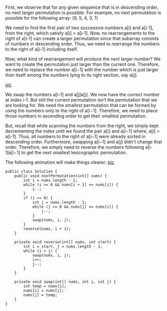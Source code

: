 First, we observe that for any given sequence that is in descending order, no next larger permutation is possible. For example, no next permutation is possible for the following array: [9, 5, 4, 3, 1]

We need to find the first pair of two successive numbers a[i] and a[i-1], from the right, which satisfy a[i] > a[i-1]. Now, no rearrangements to the right of a[i-1] can create a larger permutation since that subarray consists of numbers in descending order. Thus, we need to rearrange the numbers to the right of a[i-1] including itself.

Now, what kind of rearrangement will produce the next larger number? We want to create the permutation just larger than the current one. Therefore, we need to replace the number a[i−1] with the number which is just larger than itself among the numbers lying to its right section, say a[j].

[pic](https://leetcode.com/media/original_images/31_nums_graph.png)

We swap the numbers a[i-1] and a[j]a[j]. We now have the correct number at index i-1. But still the current permutation isn't the permutation that we are looking for. We need the smallest permutation that can be formed by using the numbers only to the right of a[i−1]. Therefore, we need to place those numbers in ascending order to get their smallest permutation.

But, recall that while scanning the numbers from the right, we simply kept decrementing the index until we found the pair a[i] and a[i−1] where, a[i] > a[i-1]. Thus, all numbers to the right of a[i−1] were already sorted in descending order. Furthermore, swapping a[i−1] and a[j] didn't change that order. Therefore, we simply need to reverse the numbers following a[i-1]a[i−1] to get the next smallest lexicographic permutation.

The following animation will make things clearer:
[pic](https://leetcode.com/media/original_images/31_Next_Permutation.gif)

```
public class Solution {
    public void nextPermutation(int[] nums) {
        int i = nums.length - 2;
        while (i >= 0 && nums[i + 1] <= nums[i]) {
            i--;
        }
        if (i >= 0) {
            int j = nums.length - 1;
            while (j >= 0 && nums[j] <= nums[i]) {
                j--;
            }
            swap(nums, i, j);
        }
        reverse(nums, i + 1);
    }

    private void reverse(int[] nums, int start) {
        int i = start, j = nums.length - 1;
        while (i < j) {
            swap(nums, i, j);
            i++;
            j--;
        }
    }

    private void swap(int[] nums, int i, int j) {
        int temp = nums[i];
        nums[i] = nums[j];
        nums[j] = temp;
    }
}
```
